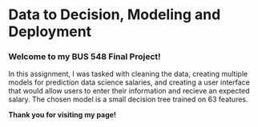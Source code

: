 # Data to Decision, Modeling and Deployment
### Welcome to my BUS 548 Final Project!

In this assignment, I was tasked with cleaning the data, creating multiple models for prediction data science salaries, and creating a user interface that would allow users to enter their information and recieve an expected salary. The chosen model is a small decision tree trained on 63 features.

**Thank you for visiting my page!**

